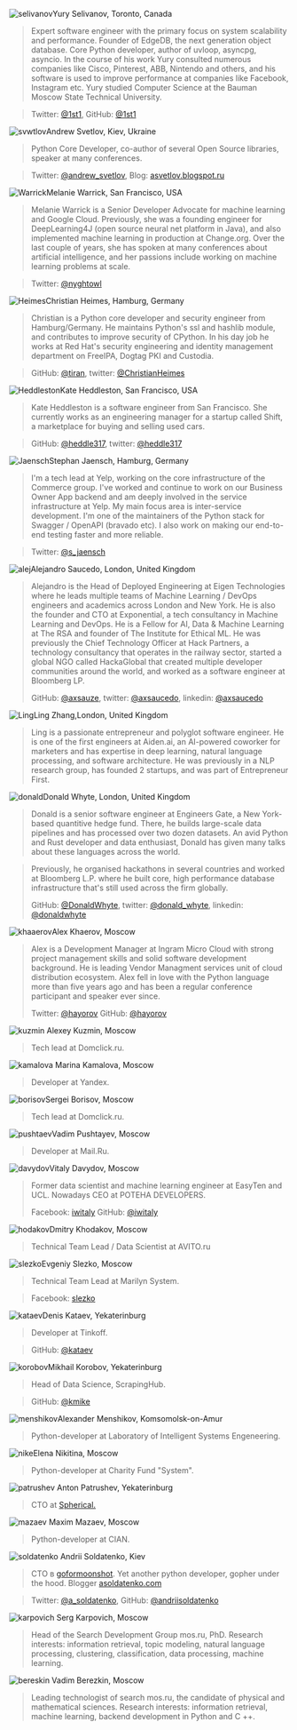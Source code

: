<a name="selivanov"></a>![selivanov](/2018/img/speakers/2018/selivanov.png)Yury Selivanov, Toronto, Canada

> Expert software engineer with the primary focus on system scalability and performance. Founder of EdgeDB, the next generation object database. Core Python developer, author of uvloop, asyncpg, asyncio. In the course of his work Yury consulted numerous companies like Cisco, Pinterest, ABB, Nintendo and others, and his software is used to improve performance at companies like Facebook, Instagram etc. Yury studied Computer Science at the Bauman Moscow State Technical University.

> Twitter: [@1st1](https://twitter.com/1st1), GitHub: [@1st1](https://github.com/1st1)

<a name="svwtlov"></a>![svwtlov](/2018/img/speakers/2018/svetlov.jpg)Andrew Svetlov, Kiev, Ukraine

> Python Core Developer, co-author of several Open Source libraries, speaker at many conferences.

> Twitter: [@andrew_svetlov](https://twitter.com/andrew_svetlov), Blog: [asvetlov.blogspot.ru](http://asvetlov.blogspot.fr)

<a name="Warrick"></a>![Warrick](/2018/img/speakers/2018/Warrick.jpg)Melanie Warrick, San Francisco, USA

> Melanie Warrick is a Senior Developer Advocate for machine learning and Google Cloud. Previously, she was a founding engineer for DeepLearning4J (open source neural net platform in Java), and also implemented machine learning in production at Change.org. Over the last couple of years, she has spoken at many conferences about artificial intelligence, and her passions include working on machine learning problems at scale.

> Twitter: [@nyghtowl](https://twitter.com/nyghtowl)

<a name="Heimes"></a>![Heimes](/2018/img/speakers/2018/Heimes.jpg)Christian Heimes, Hamburg, Germany

> Christian is a Python core developer and security engineer from Hamburg/Germany. He maintains Python's ssl and hashlib module, and contributes to improve security of CPython. In his day job he works at Red Hat's security engineering and identity management department on FreeIPA, Dogtag PKI and Custodia.

> GitHub: [@tiran](https://github.com/tiran), twitter: [@ChristianHeimes](https://twitter.com/christianheimes)

<a name="Heddleston"></a>![Heddleston](/2018/img/speakers/2018/hadson.jpg)Kate Heddleston, San Francisco, USA

> Kate Heddleston is a software engineer from San Francisco. She currently works as an engineering manager for a startup called Shift, a marketplace for buying and selling used cars. 

> GitHub: [@heddle317](https://github.com/heddle317), twitter: [@heddle317](https://twitter.com/heddle317)

<a name="Jaensch"></a>![Jaensch](/2018/img/speakers/2018/SJ.jpg)Stephan Jaensch, Hamburg, Germany

> I'm a tech lead at Yelp, working on the core infrastructure of the Commerce group. I've worked and continue to work on our Business Owner App backend and am deeply involved in the service infrastructure at Yelp. My main focus area is inter-service development. I'm one of the maintainers of the Python stack for Swagger / OpenAPI (bravado etc). I also work on making our end-to-end testing faster and more reliable.

> Twitter: [@s_jaensch](https://twitter.com/s_jaensch)

<a name="alej"></a>![alej](/2018/img/speakers/2018/alej1.jpeg)Alejandro Saucedo, London, United Kingdom

> Alejandro is the Head of Deployed Engineering at Eigen Technologies where he leads multiple teams of Machine Learning / DevOps engineers and academics across London and New York. He is also the founder and CTO at Exponential, a tech consultancy in Machine Learning and DevOps. He is a Fellow for AI, Data & Machine Learning at The RSA and founder of The Institute for Ethical ML. He was previously the Chief Technology Officer at Hack Partners, a technology consultancy that operates in the railway sector, started a global NGO called HackaGlobal that created multiple developer communities around the world, and worked as a software engineer at Bloomberg LP.
>
> GitHub: [@axsauze](https://github.com/axsauze), 
> twitter: [@axsaucedo](https://twitter.com/axsaucedo),
> linkedin: [@axsaucedo](https://www.linkedin.com/in/axsaucedo/)

<a name="Ling"></a>![Ling](/2018/img/speakers/2018/Ling.png)Ling Zhang,London, United Kingdom

> Ling is a passionate entrepreneur and polyglot software engineer. He is one of the first engineers at Aiden.ai, an AI-powered coworker for marketers and has  expertise in deep learning, natural language processing, and software architecture. He was previously in a NLP research group, has founded 2 startups, and was part of Entrepreneur First. 

<a name="donald"></a>![donald](/2018/img/speakers/2018/donald.jpg)Donald Whyte, London, United Kingdom

> Donald is a senior software engineer at Engineers Gate, a New York-based quantitive hedge fund. There, he builds large-scale data pipelines and has processed over two dozen datasets. An avid Python and Rust developer and data enthusiast, Donald has given many talks about these languages across the world.

> Previously, he organised hackathons in several countries and worked at Bloomberg L.P. where he built core, high performance database infrastructure that's still used across the firm globally. 
>
> GitHub: [@DonaldWhyte](https://github.com/DonaldWhyte/), 
> twitter: [@donald_whyte](https://twitter.com/donald_whyte),
> linkedin: [@donaldwhyte](https://www.linkedin.com/in/donaldwhyte/)

<a name="khaaerov"></a>![khaaerov](/2018/img/speakers/2018/alexkhaerov.jpg)Alex Khaerov, Moscow

> Alex is a Development Manager at Ingram Micro Cloud with strong project management skills and solid software development background. He is leading Vendor Managment services unit of cloud distribution ecosystem. Alex fell in love with the Python language more than five years ago and has been a regular conference participant and speaker ever since.
>
> Twitter: [@hayorov](https://twitter.com/hayorov)
> GitHub: [@hayorov](https://github.com/hayorov)

<a name="kuzmin"></a>![kuzmin](/2018/img/speakers/2018/kuzmin1.jpg) Alexey Kuzmin, Moscow
>
> Tech lead at Domclick.ru.

<a name="kamalova"></a>![kamalova](/2018/img/speakers/2018/kamalova.jpg) Marina Kamalova, Moscow
>
> Developer at Yandex.

<a name="borisov"></a>![borisov](/2018/img/speakers/2018/borisov.jpg)Sergei Borisov, Moscow

> Tech lead at Domclick.ru.

<a name="pushtaev"></a>![pushtaev](/2018/img/speakers/2018/pushtaev.jpg)Vadim Pushtayev, Moscow

> Developer at Mail.Ru.

<a name="davydov"></a>![davydov](/2018/img/speakers/2018/davydov.jpg)Vitaly Davydov, Moscow

> Former data scientist and machine learning engineer at EasyTen and UCL. Nowadays CEO at POTEHA DEVELOPERS.
>
> Facebook: [iwitaly](https://www.facebook.com/iwitaly)
> GitHub: [@iwitaly](https://github.com/iwitaly)

<a name="hodakov"></a>![hodakov](/2018/img/speakers/2018/hodakov.jpg)Dmitry Khodakov, Moscow

> Technical Team Lead / Data Scientist at AVITO.ru

<a name="slezko"></a>![slezko](/2018/img/speakers/2018/slezko.jpg)Evgeniy Slezko, Moscow

> Technical Team Lead at Marilyn System.

> Facebook: [slezko](https://www.facebook.com/slezko)

<a name="kataev"></a>![kataev](/2018/img/speakers/2018/kataev.jpeg)Denis Kataev, Yekaterinburg

> Developer at Tinkoff.

> GitHub: [@kataev](https://github.com/kataev)

<a name="korobov"></a>![korobov](/2018/img/speakers/2018/korobov.jpg)Mikhail Korobov, Yekaterinburg

> Head of Data Science, ScrapingHub.

> GitHub: [@kmike](https://github.com/kmike)

<a name="menshikov"></a>![menshikov](/2018/img/speakers/2018/menshikov.jpg)Alexander Menshikov, Komsomolsk-on-Amur

> Python-developer at Laboratory of Intelligent Systems Engeneering.

<a name="nike"></a>![nike](/2018/img/speakers/2018/nike.jpg)Elena Nikitina, Moscow

> Python-developer at Charity Fund "System".

![patrushev](/2018/img/speakers/2018/patrushev.jpg) Anton Patrushev, Yekaterinburg

> CTO at [Spherical.](https://www.spherical.pm)

<a name="mazaev"></a>![mazaev](/2018/img/speakers/2018/mazaev.JPG) Maxim Mazaev, Moscow

> Python-developer at CIAN. 

<a name="soldatenko"></a>![soldatenko](/2018/img/speakers/2018/soldatenko.jpg) Andrii Soldatenko, Kiev

> CTO в [goformoonshot](https://goformoonshot.com/). Yet another python developer, gopher under the hood. Blogger [asoldatenko.com](https://asoldatenko.com)

> Twitter: [@a_soldatenko](https://twitter.com/a_soldatenko), GitHub: [@andriisoldatenko](https://github.com/andriisoldatenko)

<a name="karpovich"></a>![karpovich](/2018/img/speakers/2018/karpovich1.jpg) Serg Karpovich, Moscow

> Head of the Search Development Group mos.ru, PhD. Research interests: information retrieval, topic modeling, natural language processing, clustering, classification, data processing, machine learning.

<a name="bereskin"></a>![bereskin](/2018/img/speakers/2018/bereskin.png) Vadim Berezkin, Moscow

> Leading technologist of search mos.ru, the candidate of physical and mathematical sciences. Research interests: information retrieval, machine learning, backend development in Python and C ++.
